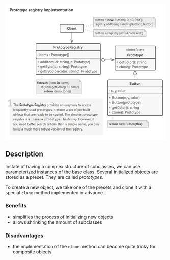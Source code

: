 <div align="center"> 

![diagram](diagram.png) </div>

## Description
Instate of having a complex structure of subclasses, we can use parameterized instances of the base class. Several initialized objects are stored as a preset. They are called *prototypes*.

To create a new object, we take one of the presets and clone it with a special `clone` method implemented in advance.

### Benefits
* simplifies the process of initializing new objects
* allows shrinking the amount of subclasses 
### Disadvantages
* the implementation of the `clone` method can become quite tricky for composite objects